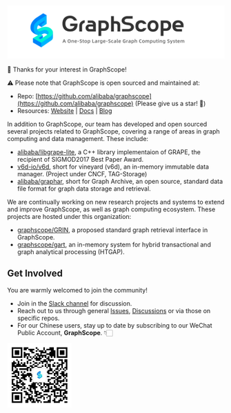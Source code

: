![graphscope](https://github.com/graphscope/.github/blob/main/images/graphscope-banner.png)

💞 Thanks for your interest in GraphScope!

⚠️ Please note that GraphScope is open sourced and maintained at:

- Repo: [https://github.com/alibaba/graphscope](https://github.com/alibaba/graphscope) (Please give us a star! 🌟)
- Resources: [Website](https://graphscope.io) | [Docs](https://graphscope.io/docs) | [Blog](https://blog.graphscope.io)


In addition to GraphScope, our team has developed and open sourced several projects related to GraphScope, covering a range of areas in graph computing and data management. These include:

- [alibaba/libgrape-lite](https://github.com/alibaba/libgrape-lite), a C++ library implementaion of GRAPE, the recipient of SIGMOD2017 Best Paper Award. 
- [v6d-io/v6d](https://github.com/v6d-io/v6d), short for vineyard (v6d), an in-memory immutable data manager. (Project under CNCF, TAG-Storage)
- [alibaba/graphar](https://github.com/alibaba/GraphAr), short for Graph Archive, an open source, standard data file format for graph data storage and retrieval.

We are continually working on new research projects and systems to extend and improve GraphScope, as well as graph computing ecosystem. These projects are hosted under this organization:

- [graphscope/GRIN](https://github.com/graphscope/), a proposed standard graph retrieval interface in GraphScope.
- [graphscope/gart](https://github.com/graphscope/gart), an in-memory system for hybrid transactional and graph analytical processing (HTGAP).

## Get Involved
You are warmly welcomed to join the community!

- Join in the [Slack channel](http://slack.graphscope.io/) for discussion.
- Reach out to us through general [Issues](https://github.com/alibaba/GraphScope/issues), [Discussions](https://github.com/alibaba/GraphScope/discussions) or via those on specific repos. 
- For our Chinese users, stay up to date by subscribing to our WeChat Public Account, **GraphScope**. 👇🏻

<img src="https://github.com/graphscope/.github/blob/main/images/qr-code.jpg" width="150" />
